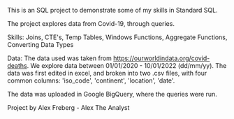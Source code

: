 This is an SQL project to demonstrate some of my skills in Standard SQL.

The project explores data from Covid-19, through queries.

Skills:
Joins, CTE's, Temp Tables, Windows Functions, Aggregate Functions, Converting Data Types

Data:
The data used was taken from https://ourworldindata.org/covid-deaths. We explore data between 01/01/2020 - 10/01/2022 (dd/mm/yy).
The data was first edited in excel, and broken into two .csv files, with four common columns: 'iso_code', 'continent', 'location', 'date'.

The data was uploaded in Google BigQuery, where the queries were run.

Project by Alex Freberg - Alex The Analyst
